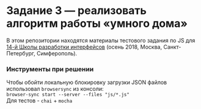 # Задание 3 — реализовать алгоритм работы «умного дома»

В этом репозитории находятся материалы тестового задания по JS для [14-й Школы разработки интерфейсов](https://academy.yandex.ru/events/frontend/shri_msk-2018-2) (осень 2018, Москва, Санкт-Петербург, Симферополь).

### Инструменты при решении
Чтобы обойти локальную блокировку загрузки JSON файлов использовал `browsersync` из консоли:  
`browser-sync start --server --files "js/*.js"`  
Для тестов - `chai` + `mocha` 
